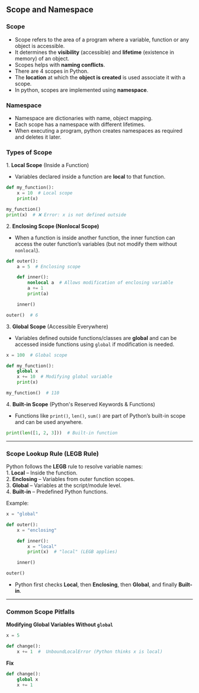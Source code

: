 ## **Scope and Namespace**  
### Scope
- Scope refers to the area of a program where a variable, function or any object is accessible.
- It determines the **visibility** (accessible) and **lifetime** (existence in memory) of an object.
- Scopes helps with **naming conflicts**.
- There are 4 scopes in Python.
- The **location** at which the **object is created** is used associate it with a scope.
- In python, scopes are implemented using **namespace**.

### Namespace
- Namespace are dictionaries with name, object mapping.
- Each scope has a namespace with different lifetimes.
- When executing a program, python creates namespaces as required and deletes it later.
  

### **Types of Scope**  

1️. **Local Scope** (Inside a Function)  
   - Variables declared inside a function are **local** to that function.  
   ```python
   def my_function():
       x = 10  # Local scope
       print(x)

   my_function()
   print(x)  # ❌ Error: x is not defined outside
   ```

2️. **Enclosing Scope (Nonlocal Scope)**  
   - When a function is inside another function, the inner function can access the outer function’s variables (but not modify them without `nonlocal`).  
   ```python
   def outer():
       a = 5  # Enclosing scope

       def inner():
           nonlocal a  # Allows modification of enclosing variable
           a += 1
           print(a)

       inner()

   outer()  # 6
   ```

3️. **Global Scope** (Accessible Everywhere)  
   - Variables defined outside functions/classes are **global** and can be accessed inside functions using `global` if modification is needed.  
   ```python
   x = 100  # Global scope

   def my_function():
       global x
       x += 10  # Modifying global variable
       print(x)

   my_function()  # 110
   ```

4️. **Built-in Scope** (Python's Reserved Keywords & Functions)  
   - Functions like `print()`, `len()`, `sum()` are part of Python’s built-in scope and can be used anywhere.  
   ```python
   print(len([1, 2, 3]))  # Built-in function
   ```

---

### **Scope Lookup Rule (LEGB Rule)**
Python follows the **LEGB** rule to resolve variable names:  
1️. **Local** – Inside the function.  
2️. **Enclosing** – Variables from outer function scopes.  
3️. **Global** – Variables at the script/module level.  
4️. **Built-in** – Predefined Python functions.  

Example:  
```python
x = "global"

def outer():
    x = "enclosing"

    def inner():
        x = "local"
        print(x)  # "local" (LEGB applies)

    inner()

outer()
```
- Python first checks **Local**, then **Enclosing**, then **Global**, and finally **Built-in**.

---

### **Common Scope Pitfalls**
 **Modifying Global Variables Without `global`**
```python
x = 5

def change():
    x += 1  #  UnboundLocalError (Python thinks x is local)
```
 **Fix**
```python
def change():
    global x
    x += 1
```
